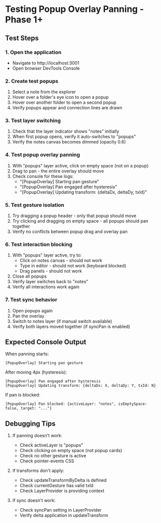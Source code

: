 # Testing Popup Overlay Panning - Phase 1+

## Test Steps

### 1. Open the application
- Navigate to http://localhost:3001
- Open browser DevTools Console

### 2. Create test popups
1. Select a note from the explorer
2. Hover over a folder's eye icon to open a popup
3. Hover over another folder to open a second popup
4. Verify popups appear and connection lines are drawn

### 3. Test layer switching
1. Check that the layer indicator shows "notes" initially
2. When first popup opens, verify it auto-switches to "popups"
3. Verify the notes canvas becomes dimmed (opacity 0.6)

### 4. Test popup overlay panning
1. With "popups" layer active, click on empty space (not on a popup)
2. Drag to pan - the entire overlay should move
3. Check console for these logs:
   - "[PopupOverlay] Starting pan gesture"
   - "[PopupOverlay] Pan engaged after hysteresis"
   - "[PopupOverlay] Updating transform: {deltaDx, deltaDy, txId}"

### 5. Test gesture isolation
1. Try dragging a popup header - only that popup should move
2. Try clicking and dragging on empty space - all popups should pan together
3. Verify no conflicts between popup drag and overlay pan

### 6. Test interaction blocking
1. With "popups" layer active, try to:
   - Click on notes canvas - should not work
   - Type in editor - should not work (keyboard blocked)
   - Drag panels - should not work
2. Close all popups
3. Verify layer switches back to "notes"
4. Verify all interactions work again

### 7. Test sync behavior
1. Open popups again
2. Pan the overlay
3. Switch to notes layer (if manual switch available)
4. Verify both layers moved together (if syncPan is enabled)

## Expected Console Output

When panning starts:
```
[PopupOverlay] Starting pan gesture
```

After moving 4px (hysteresis):
```
[PopupOverlay] Pan engaged after hysteresis
[PopupOverlay] Updating transform: {deltaDx: X, deltaDy: Y, txId: N}
```

If pan is blocked:
```
[PopupOverlay] Pan blocked: {activeLayer: "notes", isEmptySpace: false, target: "..."}
```

## Debugging Tips

1. If panning doesn't work:
   - Check activeLayer is "popups"
   - Check clicking on empty space (not popup cards)
   - Check no other gesture is active
   - Check pointer-events CSS

2. If transforms don't apply:
   - Check updateTransformByDelta is defined
   - Check currentGesture has valid txId
   - Check LayerProvider is providing context

3. If sync doesn't work:
   - Check syncPan setting in LayerProvider
   - Verify delta application in updateTransform